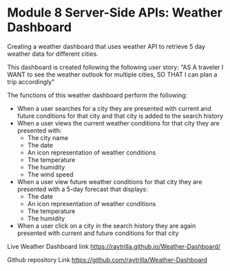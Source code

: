 # Module 8 Server-Side APIs: Weather Dashboard

Creating a weather dashboard that uses weather API to retrieve 5 day weather data for different cities.

This dashboard is created following the following user story:
"AS A traveler I WANT to see the weather outlook for multiple cities, SO THAT I can plan a trip accordingly"

 The functions of this weather dashboard perform the following:
  * When a user searches for a city they are presented with current and future conditions for that city and that city is added to the search history
  * When a user views the current weather conditions for that city they are presented with:
    * The city name
    * The date
    * An icon representation of weather conditions
    * The temperature
    * The humidity
    * The wind speed
  * When a user view future weather conditions for that city they are presented with a 5-day forecast that displays:
    * The date
    * An icon representation of weather conditions
    * The temperature
    * The humidity
  * When a user click on a city in the search history they are again presented with current and future conditions for that city

Live Weather Dashboard link
https://raytrilla.github.io/Weather-Dashboard/

Github repository Link
https://github.com/raytrilla/Weather-Dashboard
